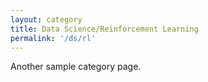 ```yaml
---
layout: category
title: Data Science/Reinforcement Learning
permalink: '/ds/rl'
---
```


Another sample category page.
